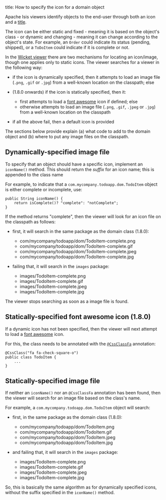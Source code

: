 title: How to specify the icon for a domain object

Apache Isis viewers identify objects to the end-user through both an icon and a [title](./how-to-01-040-How-to-specify-a-title-for-a-domain-entity.html).

The icon can be either static and fixed - meaning it is based on the object's class - or dynamic and changing - meaning
it can change according to the object's state.  For example, an `Order` could indicate its status (pending, shipped), or a `ToDoItem` could indicate if it is complete or not.

In the [Wicket viewer](../components/viewers/wicket/about.html) there are two mechanisms for locating an icon/image, though one applies only to static icons.  The viewer searches for a viewer in the following way:

* if the icon is dynamically specified, then it attempts to load an image file (`.png`, `.gif` or `.jpg`) from a well-known location on the classpath; else

* (1.8.0 onwards) if the icon is statically specified, then it:

    * first attempts to load a [font awesome](http://fortawesome.github.io/Font-Awesome/) icon if defined; else
    * otherwise attempts to load an image file (`.png`, `.gif`, `.jpeg` or `.jpg`) from a well-known location on the classpath
    
* if all the above fail, then a default icon is provided

The sections below provide explain (a) what code to add to the domain object and (b) where to put any image files on the classpath.

## Dynamically-specified image file

To specify that an object should have a specific icon, implement  an `iconName()` method.  This should return the *suffix* for an icon name; this is appended to the class name

For example, to indicate that a `com.mycompany.todoapp.dom.TodoItem` object is either complete or incomplete, use:

    public String iconName() {
        return isComplete()? "complete": "notComplete";
    }

If the method returns "complete", then the viewer will look for an icon file on the classpath as follows:

* first, it will search in the same package as the domain class (1.8.0):

    * com/mycompany/todoapp/dom/TodoItem-complete.png
    * com/mycompany/todoapp/dom/TodoItem-complete.gif
    * com/mycompany/todoapp/dom/TodoItem-complete.jpeg
    * com/mycompany/todoapp/dom/TodoItem-complete.jpg
    
* failing that, it will search in the `images` package:

    * images/TodoItem-complete.png
    * images/TodoItem-complete.gif
    * images/TodoItem-complete.jpeg
    * images/TodoItem-complete.jpg

The viewer stops searching as soon as a image file is found.

## Statically-specified font awesome icon (1.8.0)

If a dynamic icon has not been specified, then the viewer will next attempt to load a [font awesome](http://fortawesome.github.io/Font-Awesome/) icon.

For this, the class needs to be annotated with the [`@CssClassFa`](../reference/recognized-annotations/CssClassFa-deprecated.html) annotation:

    @CssClass("fa fa-check-square-o")
    public class TodoItem { 
        ...
    }

## Statically-specified image file
  
If neither an `iconName()` nor an `@CssClassFa` annotation has been found, then the viewer will search for an image file based on the class's name.

For example, a `com.mycompany.todoapp.dom.TodoItem` object will search:

* first, in the same package as the domain class (1.8.0):

    * com/mycompany/todoapp/dom/TodoItem.png
    * com/mycompany/todoapp/dom/TodoItem.gif
    * com/mycompany/todoapp/dom/TodoItem.jpeg
    * com/mycompany/todoapp/dom/TodoItem.jpg
    
* and failing that, it will search in the `images` package:

    * images/TodoItem-complete.png
    * images/TodoItem-complete.gif
    * images/TodoItem-complete.jpeg
    * images/TodoItem-complete.jpg

So, this is basically the same algorithm as for dynamically specified icons, without the suffix specified in the `iconName()` method.